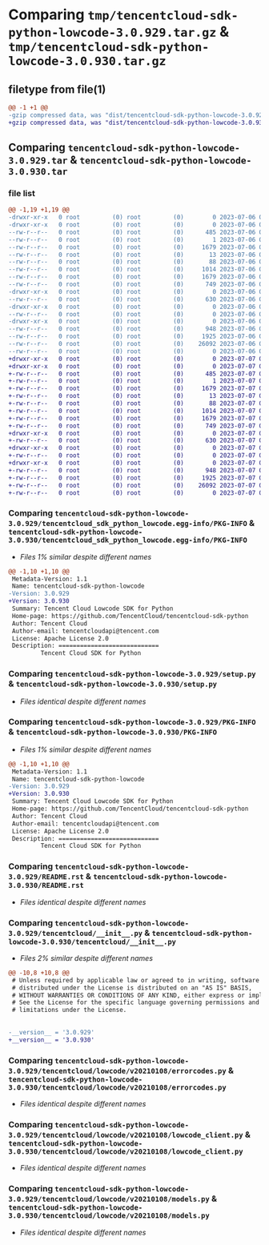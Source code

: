 # Comparing `tmp/tencentcloud-sdk-python-lowcode-3.0.929.tar.gz` & `tmp/tencentcloud-sdk-python-lowcode-3.0.930.tar.gz`

## filetype from file(1)

```diff
@@ -1 +1 @@
-gzip compressed data, was "dist/tencentcloud-sdk-python-lowcode-3.0.929.tar", last modified: Thu Jul  6 00:29:36 2023, max compression
+gzip compressed data, was "dist/tencentcloud-sdk-python-lowcode-3.0.930.tar", last modified: Fri Jul  7 00:27:10 2023, max compression
```

## Comparing `tencentcloud-sdk-python-lowcode-3.0.929.tar` & `tencentcloud-sdk-python-lowcode-3.0.930.tar`

### file list

```diff
@@ -1,19 +1,19 @@
-drwxr-xr-x   0 root         (0) root         (0)        0 2023-07-06 00:29:36.000000 tencentcloud-sdk-python-lowcode-3.0.929/
-drwxr-xr-x   0 root         (0) root         (0)        0 2023-07-06 00:29:36.000000 tencentcloud-sdk-python-lowcode-3.0.929/tencentcloud_sdk_python_lowcode.egg-info/
--rw-r--r--   0 root         (0) root         (0)      485 2023-07-06 00:29:36.000000 tencentcloud-sdk-python-lowcode-3.0.929/tencentcloud_sdk_python_lowcode.egg-info/SOURCES.txt
--rw-r--r--   0 root         (0) root         (0)        1 2023-07-06 00:29:36.000000 tencentcloud-sdk-python-lowcode-3.0.929/tencentcloud_sdk_python_lowcode.egg-info/dependency_links.txt
--rw-r--r--   0 root         (0) root         (0)     1679 2023-07-06 00:29:36.000000 tencentcloud-sdk-python-lowcode-3.0.929/tencentcloud_sdk_python_lowcode.egg-info/PKG-INFO
--rw-r--r--   0 root         (0) root         (0)       13 2023-07-06 00:29:36.000000 tencentcloud-sdk-python-lowcode-3.0.929/tencentcloud_sdk_python_lowcode.egg-info/top_level.txt
--rw-r--r--   0 root         (0) root         (0)       88 2023-07-06 00:29:36.000000 tencentcloud-sdk-python-lowcode-3.0.929/setup.cfg
--rw-r--r--   0 root         (0) root         (0)     1014 2023-07-06 00:29:36.000000 tencentcloud-sdk-python-lowcode-3.0.929/setup.py
--rw-r--r--   0 root         (0) root         (0)     1679 2023-07-06 00:29:36.000000 tencentcloud-sdk-python-lowcode-3.0.929/PKG-INFO
--rw-r--r--   0 root         (0) root         (0)      749 2023-07-06 00:29:36.000000 tencentcloud-sdk-python-lowcode-3.0.929/README.rst
-drwxr-xr-x   0 root         (0) root         (0)        0 2023-07-06 00:29:36.000000 tencentcloud-sdk-python-lowcode-3.0.929/tencentcloud/
--rw-r--r--   0 root         (0) root         (0)      630 2023-07-06 00:29:36.000000 tencentcloud-sdk-python-lowcode-3.0.929/tencentcloud/__init__.py
-drwxr-xr-x   0 root         (0) root         (0)        0 2023-07-06 00:29:36.000000 tencentcloud-sdk-python-lowcode-3.0.929/tencentcloud/lowcode/
--rw-r--r--   0 root         (0) root         (0)        0 2023-07-06 00:29:36.000000 tencentcloud-sdk-python-lowcode-3.0.929/tencentcloud/lowcode/__init__.py
-drwxr-xr-x   0 root         (0) root         (0)        0 2023-07-06 00:29:36.000000 tencentcloud-sdk-python-lowcode-3.0.929/tencentcloud/lowcode/v20210108/
--rw-r--r--   0 root         (0) root         (0)      948 2023-07-06 00:29:36.000000 tencentcloud-sdk-python-lowcode-3.0.929/tencentcloud/lowcode/v20210108/errorcodes.py
--rw-r--r--   0 root         (0) root         (0)     1925 2023-07-06 00:29:36.000000 tencentcloud-sdk-python-lowcode-3.0.929/tencentcloud/lowcode/v20210108/lowcode_client.py
--rw-r--r--   0 root         (0) root         (0)    26092 2023-07-06 00:29:36.000000 tencentcloud-sdk-python-lowcode-3.0.929/tencentcloud/lowcode/v20210108/models.py
--rw-r--r--   0 root         (0) root         (0)        0 2023-07-06 00:29:36.000000 tencentcloud-sdk-python-lowcode-3.0.929/tencentcloud/lowcode/v20210108/__init__.py
+drwxr-xr-x   0 root         (0) root         (0)        0 2023-07-07 00:27:10.000000 tencentcloud-sdk-python-lowcode-3.0.930/
+drwxr-xr-x   0 root         (0) root         (0)        0 2023-07-07 00:27:10.000000 tencentcloud-sdk-python-lowcode-3.0.930/tencentcloud_sdk_python_lowcode.egg-info/
+-rw-r--r--   0 root         (0) root         (0)      485 2023-07-07 00:27:10.000000 tencentcloud-sdk-python-lowcode-3.0.930/tencentcloud_sdk_python_lowcode.egg-info/SOURCES.txt
+-rw-r--r--   0 root         (0) root         (0)        1 2023-07-07 00:27:10.000000 tencentcloud-sdk-python-lowcode-3.0.930/tencentcloud_sdk_python_lowcode.egg-info/dependency_links.txt
+-rw-r--r--   0 root         (0) root         (0)     1679 2023-07-07 00:27:10.000000 tencentcloud-sdk-python-lowcode-3.0.930/tencentcloud_sdk_python_lowcode.egg-info/PKG-INFO
+-rw-r--r--   0 root         (0) root         (0)       13 2023-07-07 00:27:10.000000 tencentcloud-sdk-python-lowcode-3.0.930/tencentcloud_sdk_python_lowcode.egg-info/top_level.txt
+-rw-r--r--   0 root         (0) root         (0)       88 2023-07-07 00:27:10.000000 tencentcloud-sdk-python-lowcode-3.0.930/setup.cfg
+-rw-r--r--   0 root         (0) root         (0)     1014 2023-07-07 00:27:10.000000 tencentcloud-sdk-python-lowcode-3.0.930/setup.py
+-rw-r--r--   0 root         (0) root         (0)     1679 2023-07-07 00:27:10.000000 tencentcloud-sdk-python-lowcode-3.0.930/PKG-INFO
+-rw-r--r--   0 root         (0) root         (0)      749 2023-07-07 00:27:10.000000 tencentcloud-sdk-python-lowcode-3.0.930/README.rst
+drwxr-xr-x   0 root         (0) root         (0)        0 2023-07-07 00:27:10.000000 tencentcloud-sdk-python-lowcode-3.0.930/tencentcloud/
+-rw-r--r--   0 root         (0) root         (0)      630 2023-07-07 00:27:10.000000 tencentcloud-sdk-python-lowcode-3.0.930/tencentcloud/__init__.py
+drwxr-xr-x   0 root         (0) root         (0)        0 2023-07-07 00:27:10.000000 tencentcloud-sdk-python-lowcode-3.0.930/tencentcloud/lowcode/
+-rw-r--r--   0 root         (0) root         (0)        0 2023-07-07 00:27:10.000000 tencentcloud-sdk-python-lowcode-3.0.930/tencentcloud/lowcode/__init__.py
+drwxr-xr-x   0 root         (0) root         (0)        0 2023-07-07 00:27:10.000000 tencentcloud-sdk-python-lowcode-3.0.930/tencentcloud/lowcode/v20210108/
+-rw-r--r--   0 root         (0) root         (0)      948 2023-07-07 00:27:10.000000 tencentcloud-sdk-python-lowcode-3.0.930/tencentcloud/lowcode/v20210108/errorcodes.py
+-rw-r--r--   0 root         (0) root         (0)     1925 2023-07-07 00:27:10.000000 tencentcloud-sdk-python-lowcode-3.0.930/tencentcloud/lowcode/v20210108/lowcode_client.py
+-rw-r--r--   0 root         (0) root         (0)    26092 2023-07-07 00:27:10.000000 tencentcloud-sdk-python-lowcode-3.0.930/tencentcloud/lowcode/v20210108/models.py
+-rw-r--r--   0 root         (0) root         (0)        0 2023-07-07 00:27:10.000000 tencentcloud-sdk-python-lowcode-3.0.930/tencentcloud/lowcode/v20210108/__init__.py
```

### Comparing `tencentcloud-sdk-python-lowcode-3.0.929/tencentcloud_sdk_python_lowcode.egg-info/PKG-INFO` & `tencentcloud-sdk-python-lowcode-3.0.930/tencentcloud_sdk_python_lowcode.egg-info/PKG-INFO`

 * *Files 1% similar despite different names*

```diff
@@ -1,10 +1,10 @@
 Metadata-Version: 1.1
 Name: tencentcloud-sdk-python-lowcode
-Version: 3.0.929
+Version: 3.0.930
 Summary: Tencent Cloud Lowcode SDK for Python
 Home-page: https://github.com/TencentCloud/tencentcloud-sdk-python
 Author: Tencent Cloud
 Author-email: tencentcloudapi@tencent.com
 License: Apache License 2.0
 Description: ============================
         Tencent Cloud SDK for Python
```

### Comparing `tencentcloud-sdk-python-lowcode-3.0.929/setup.py` & `tencentcloud-sdk-python-lowcode-3.0.930/setup.py`

 * *Files identical despite different names*

### Comparing `tencentcloud-sdk-python-lowcode-3.0.929/PKG-INFO` & `tencentcloud-sdk-python-lowcode-3.0.930/PKG-INFO`

 * *Files 1% similar despite different names*

```diff
@@ -1,10 +1,10 @@
 Metadata-Version: 1.1
 Name: tencentcloud-sdk-python-lowcode
-Version: 3.0.929
+Version: 3.0.930
 Summary: Tencent Cloud Lowcode SDK for Python
 Home-page: https://github.com/TencentCloud/tencentcloud-sdk-python
 Author: Tencent Cloud
 Author-email: tencentcloudapi@tencent.com
 License: Apache License 2.0
 Description: ============================
         Tencent Cloud SDK for Python
```

### Comparing `tencentcloud-sdk-python-lowcode-3.0.929/README.rst` & `tencentcloud-sdk-python-lowcode-3.0.930/README.rst`

 * *Files identical despite different names*

### Comparing `tencentcloud-sdk-python-lowcode-3.0.929/tencentcloud/__init__.py` & `tencentcloud-sdk-python-lowcode-3.0.930/tencentcloud/__init__.py`

 * *Files 2% similar despite different names*

```diff
@@ -10,8 +10,8 @@
 # Unless required by applicable law or agreed to in writing, software
 # distributed under the License is distributed on an "AS IS" BASIS,
 # WITHOUT WARRANTIES OR CONDITIONS OF ANY KIND, either express or implied.
 # See the License for the specific language governing permissions and
 # limitations under the License.
 
 
-__version__ = '3.0.929'
+__version__ = '3.0.930'
```

### Comparing `tencentcloud-sdk-python-lowcode-3.0.929/tencentcloud/lowcode/v20210108/errorcodes.py` & `tencentcloud-sdk-python-lowcode-3.0.930/tencentcloud/lowcode/v20210108/errorcodes.py`

 * *Files identical despite different names*

### Comparing `tencentcloud-sdk-python-lowcode-3.0.929/tencentcloud/lowcode/v20210108/lowcode_client.py` & `tencentcloud-sdk-python-lowcode-3.0.930/tencentcloud/lowcode/v20210108/lowcode_client.py`

 * *Files identical despite different names*

### Comparing `tencentcloud-sdk-python-lowcode-3.0.929/tencentcloud/lowcode/v20210108/models.py` & `tencentcloud-sdk-python-lowcode-3.0.930/tencentcloud/lowcode/v20210108/models.py`

 * *Files identical despite different names*

